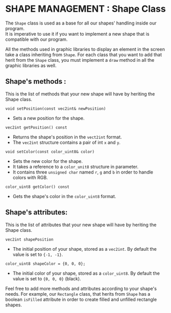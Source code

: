 # SHAPE MANAGEMENT : Shape Class

The `Shape` class is used as a base for all our shapes' handling inside our program.\
It is imperative to use it if you want to implement a new shape that is compatible with our program.

All the methods used in graphic libraries to display an element in the screen take a class inheriting from `Shape`.
For each class that you want to add that herit from the `Shape` class, you must implement a `draw` method in all the graphic libraries as well.

## Shape's methods :

This is the list of methods that your new shape will have by heriting the Shape class.
```c+
void setPosition(const vec2int& newPosition)
```
- Sets a new position for the shape.

```c+
vec2int getPosition() const
```
- Returns the shape's position in the `vect2int` format.
- The `vec2int` structure contains a pair of int `x` and `y`.

```c+
void setColor(const color_uint8& color)
```
- Sets the new color for the shape.
- It takes a reference to a `color_unit8` structure in parameter.
- It contains three `unsigned char` named `r`, `g` and `b` in order to handle colors with RGB.

```c+
color_uint8 getColor() const
```
- Gets the shape's color in the `color_uint8` format.

## Shape's attributes:

This is the list of attributes that your new shape will have by heriting the Shape class.
```c+
vec2int shapePosition
```
- The initial position of your shape, stored as a `vec2int`. By default the value is set to `{-1, -1}`.
```c+
color_uint8 shapeColor = {0, 0, 0};
```
- The initial color of your shape, stored as a `color_uint8`. By default the value is set to `{0, 0, 0}` (black).

Feel free to add more methods and attributes according to your shape's needs.
For example, our `Rectangle` class, that herits from `Shape` has a boolean `isFilled` attribute in order to create filled and unfilled rectangle shapes.